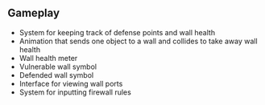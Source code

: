 ## Gameplay

* System for keeping track of defense points and wall health
* Animation that sends one object to a wall and collides to take away wall health
* Wall health meter
* Vulnerable wall symbol
* Defended wall symbol
* Interface for viewing wall ports
* System for inputting firewall rules